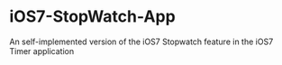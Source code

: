 iOS7-StopWatch-App
==================
An self-implemented version of the iOS7 Stopwatch feature in the iOS7 Timer application
